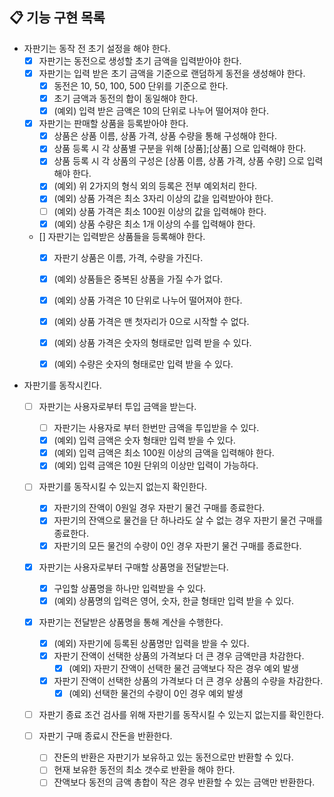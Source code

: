 ## 📋 기능 구현 목록

- 자판기는 동작 전 초기 설정을 해야 한다.
  - [X] 자판기는 동전으로 생성할 초기 금액을 입력받아야 한다.
  - [X] 자판기는 입력 받은 초기 금액을 기준으로 랜덤하게 동전을 생성해야 한다.
    - [X] 동전은 10, 50, 100, 500 단위를 기준으로 한다.
    - [X] 초기 금액과 동전의 합이 동일해야 한다.
    - [X] (예외) 입력 받은 금액은 10의 단위로 나누어 떨어져야 한다.

  - [x] 자판기는 판매할 상품을 등록받아야 한다.
    - [X] 상품은 상품 이름, 상품 가격, 상품 수량을 통해 구성해야 한다.
    - [X] 상품 등록 시 각 상품별 구분을 위해 [상품];[상품] 으로 입력해야 한다.
    - [X] 상품 등록 시 각 상품의 구성은 [상품 이름, 상품 가격, 상품 수량] 으로 입력해야 한다.
    - [X] (예외) 위 2가지의 형식 외의 등록은 전부 예외처리 한다.
    - [X] (예외) 상품 가격은 최소 3자리 이상의 값을 입력받아야 한다.
    - [ ] (예외) 상품 가격은 최소 100원 이상의 값을 입력해야 한다.
    - [X] (예외) 상품 수량은 최소 1개 이상의 수를 입력해야 한다.
    
  - [] 자판기는 입력받은 상품들을 등록해야 한다.
    - [X] 자판기 상품은 이름, 가격, 수량을 가진다.
    - [X] (예외) 상품들은 중복된 상품을 가질 수가 없다.
    - [X] (예외) 상품 가격은 10 단위로 나누어 떨어져야 한다.
    - [X] (예외) 상품 가격은 맨 첫자리가 0으로 시작할 수 없다.
    - [X] (예외) 상품 가격은 숫자의 형태로만 입력 받을 수 있다.
    - [x] (예외) 수량은 숫자의 형태로만 입력 받을 수 있다.


- 자판기를 동작시킨다.
  - [ ] 자판기는 사용자로부터 투입 금액을 받는다.
    - [ ] 자판기는 사용자로 부터 한번만 금액을 투입받을 수 있다.
    - [x] (예외) 입력 금액은 숫자 형태만 입력 받을 수 있다.
    - [x] (예외) 입력 금액은 최소 100원 이상의 금액을 입력해야 한다.
    - [x] (예외) 입력 금액은 10원 단위의 이상만 입력이 가능하다.
    
  - [ ] 자판기를 동작시킬 수 있는지 없는지 확인한다.
    - [x] 자판기의 잔액이 0원일 경우 자판기 물건 구매를 종료한다.
    - [x] 자판기의 잔액으로 물건을 단 하나라도 살 수 없는 경우 자판기 물건 구매를 종료한다.
    - [x] 자판기의 모든 물건의 수량이 0인 경우 자판기 물건 구매를 종료한다.
  
  - [x] 자판기는 사용자로부터 구매할 상품명을 전달받는다.
    - [x] 구입할 상품명을 하나만 입력받을 수 있다.
    - [x] (예외) 상품명의 입력은 영어, 숫자, 한글 형태만 입력 받을 수 있다.
    
  - [x] 자판기는 전달받은 상품명을 통해 계산을 수행한다.
    - [x] (예외) 자판기에 등록된 상품명만 입력을 받을 수 있다.    
    - [x] 자판기 잔액이 선택한 상품의 가격보다 더 큰 경우 금액만큼 차감한다.
      - [x] (예외) 자판기 잔액이 선택한 물건 금액보다 작은 경우 예외 발생
    - [x] 자판기 잔액이 선택한 상품의 가격보다 더 큰 경우 상품의 수량을 차감한다.
      - [x] (예외) 선택한 물건의 수량이 0인 경우 예외 발생
  
  - [ ] 자판기 종료 조건 검사를 위해 자판기를 동작시킬 수 있는지 없는지를 확인한다.    

  - [ ] 자판기 구매 종료시 잔돈을 반환한다.
    - [ ] 잔돈의 반환은 자판기가 보유하고 있는 동전으로만 반환할 수 있다.
    - [ ] 현재 보유한 동전의 최소 갯수로 반환을 해야 한다.
    - [ ] 잔액보다 동전의 금액 총합이 작은 경우 반환할 수 있는 금액만 반환한다.
